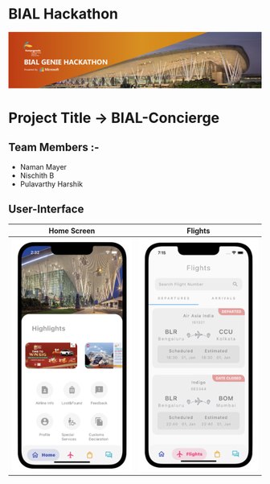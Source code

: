 # BIAL Hackathon
![Hackathon Banner](Documentatioin/hackathon_banner.png)

# Project Title -> BIAL-Concierge

## Team Members :-
- Naman Mayer
- Nischith B
- Pulavarthy Harshik

## User-Interface
Home Screen             | Flights
:-------------------------:|:-------------------------:
![Home Page](Documentatioin/HomeScreen.png)  |  ![Flights Page](Documentatioin/flightsPage.png)